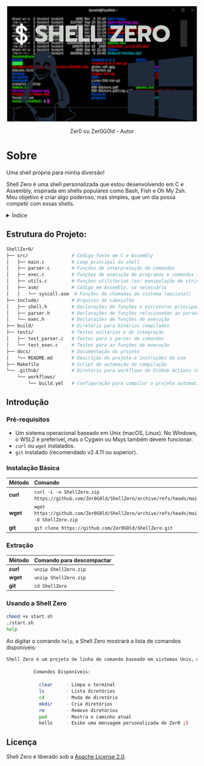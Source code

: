 <div align="center">
  <img src="/img/$ SHELL ZERO.png" alt="Shell Zero">
  <p>Zer0 ou Zer0G0ld - Autor</p>
</div>

# Sobre
<p>Uma shell própria para minha diversão!</p>
<p>Shell Zero é uma shell personalizada que estou desenvolvendo em C e Assembly, inspirada em shells populares como Bash, Fish e Oh My Zsh. Meu objetivo é criar algo poderoso, mas simples, que um dia possa competir com essas shells.</p>

<details>
<summary>Índice</summary>

- [Introdução](#introdução)
  - [Pré-requisitos](#pré-requisitos)
  - [Instalação Básica](#instalação-básica)
- [Usando a Shell Zero](#usando-a-shell-zero)
- [Estrutura do Projeto](#estrutura-do-projeto)
- [Licença](#licença)

</details>

## Estrutura do Projeto:

```bash
ShellZer0/
├── src/                # Código-fonte em C e Assembly
│   ├── main.c          # Loop principal da shell
│   ├── parser.c        # Funções de interpretação de comandos
│   ├── exec.c          # Funções de execução de programas e comandos internos
│   ├── utils.c         # Funções utilitárias (ex: manipulação de strings)
│   ├── asm/            # Código em Assembly, se necessário
│   │   └── syscall.asm  # Funções de chamadas de sistema (opcional)
├── include/            # Arquivos de cabeçalho
│   ├── shell.h         # Declarações de funções e estruturas principais da shell
│   ├── parser.h        # Declarações de funções relacionadas ao parser de comandos
│   └── exec.h          # Declarações de funções de execução
├── build/              # Diretório para binários compilados
├── tests/              # Testes unitários e de integração
│   ├── test_parser.c   # Testes para o parser de comandos
│   └── test_exec.c     # Testes para as funções de execução
├── docs/               # Documentação do projeto
│   └── README.md       # Descrição do projeto e instruções de uso
├── Makefile            # Script de automação da compilação
└── .github/            # Diretório para workflows do GitHub Actions (CI/CD)
    └── workflows/
        └── build.yml   # Configuração para compilar o projeto automaticamente
```

## Introdução

### Pré-requisitos

- Um sistema operacional baseado em Unix (macOS, Linux). No Windows, o WSL2 é preferível, mas o Cygwin ou Msys também devem funcionar.
- `curl` ou `wget` instalados.
- `git` instalado (recomendado v2.4.11 ou superior).

### Instalação Básica

| Método    | Comando                                                                                           |
| :-------- | :------------------------------------------------------------------------------------------------ |
| **curl**  | `curl -L -o ShellZero.zip https://github.com/Zer0G0ld/ShellZero/archive/refs/heads/main.zip` |
| **wget**  | `wget https://github.com/Zer0G0ld/ShellZero/archive/refs/heads/main.zip -O ShellZero.zip`   |
| **git**   | `git clone https://github.com/Zer0G0ld/ShellZero.git` |

### Extração

| Método    | Comando para descompactar                                                                         |
| :-------- | :------------------------------------------------------------------------------------------------ |
| **curl**  | `unzip ShellZero.zip` |
| **wget**  | `unzip ShellZero.zip`   |
| **git**   | `cd ShellZero` |

### Usando a Shell Zero

```bash
chmod +x start.sh
./start.sh
help
```

Ao digitar o comando `help`, a Shell Zero mostrará a lista de comandos disponíveis:

```bash
Shell Zero é um projeto de linha de comando baseado em sistemas Unix, mas pode ser utilizado também no Windows.

          Comandos Disponíveis:

            clear     - Limpa o terminal
            ls        - Lista diretórios
            cd        - Muda de diretório
            mkdir     - Cria diretórios
            rm        - Remove diretórios
            pwd       - Mostra o caminho atual
            hello     - Exibe uma mensagem personalizada de Zer0 ;)
```

## Licença

Shell Zero é liberado sob a [Apache License 2.0](https://github.com/Zer0G0ld/ShellZero/blob/main/LICENSE).
